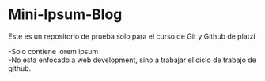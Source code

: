 # Mini-Ipsum-Blog
<p>Este es un repositorio de prueba solo para el curso de Git y Github de platzi. </p>
<span> -Solo contiene lorem ipsum </span></br>
<span> -No esta enfocado a web development, sino a trabajar el ciclo de trabajo de github.</span>
